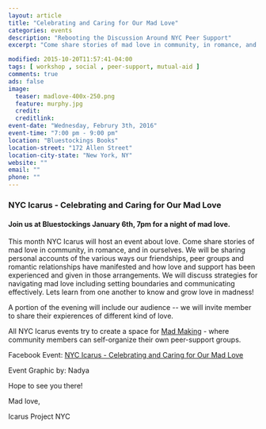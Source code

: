 ```yaml
---
layout: article
title: "Celebrating and Caring for Our Mad Love"
categories: events
description: "Rebooting the Discussion Around NYC Peer Support"
excerpt: "Come share stories of mad love in community, in romance, and in ourselves. We will be sharing personal accounts of the various ways our friendships, peer groups and romantic relationships have manifested and how love and support has been experienced and given in those arrangements. We will discuss strategies for navigating mad love including setting boundaries and communicating effectively. Lets learn from one another to know and grow love in madness!"

modified: 2015-10-20T11:57:41-04:00
tags: [ workshop , social , peer-support, mutual-aid ]
comments: true
ads: false
image:
  teaser: madlove-400x-250.png
  feature: murphy.jpg
  credit: 
  creditlink: 
event-date: "Wednesday, Februry 3th, 2016"
event-time: "7:00 pm - 9:00 pm"
location: "Bluestockings Books"
location-street: "172 Allen Street"
location-city-state: "New York, NY"
website: ""
email: ""
phone: ""
---
```

### NYC Icarus - Celebrating and Caring for Our Mad Love


#### Join us at Bluestockings January 6th, 7pm for a night of mad love.

This month NYC Icarus will host an event about love. Come share stories of mad love in community, in romance, and in ourselves. We will be sharing personal accounts of the various ways our friendships, peer groups and romantic relationships have manifested and how love and support has been experienced and given in those arrangements. We will discuss strategies for navigating mad love including setting boundaries and communicating effectively. Lets learn from one another to know and grow love in madness!

A portion of the evening will include our audience -- we will invite member to share their expierences of different kind of love.

All NYC Icarus events try to create a space for [Mad Making](http://nycicarus.org/events/madmaking/) - where community members can self-organize their own peer-support groups.

Facebook Event: [NYC Icarus - Celebrating and Caring for Our Mad Love](https://www.facebook.com/events/683590611743979/)

Event Graphic by: Nadya

Hope to see you there!

Mad love,

Icarus Project NYC
